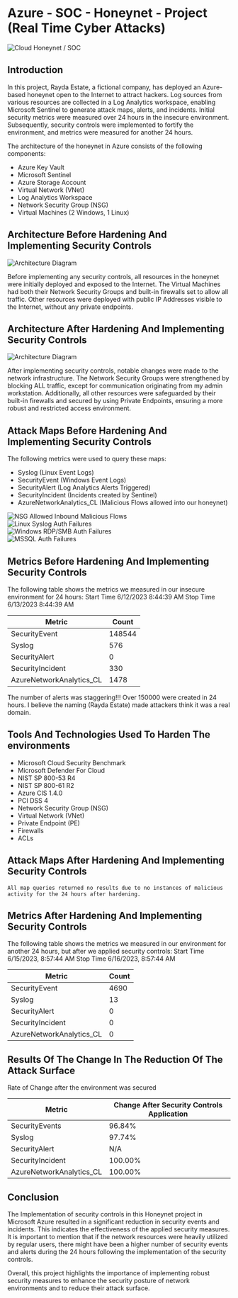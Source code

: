 # Azure - SOC - Honeynet - Project (Real Time Cyber Attacks)
![Cloud Honeynet / SOC](https://i.imgur.com/VGcjyU7.jpg)

## Introduction

In this project, Rayda Estate, a fictional company, has deployed an Azure-based honeynet open to the Internet to attract  hackers. Log sources from various resources are collected in a Log Analytics workspace, enabling Microsoft Sentinel to generate attack maps, alerts, and incidents. Initial security metrics were measured over 24 hours in the insecure environment. Subsequently, security controls were implemented to fortify the environment, and metrics were measured for another 24 hours. 

The architecture of the honeynet in Azure consists of the following components:

- Azure Key Vault
- Microsoft Sentinel
- Azure Storage Account
- Virtual Network (VNet)
- Log Analytics Workspace
- Network Security Group (NSG)
- Virtual Machines (2 Windows, 1 Linux)





## Architecture Before Hardening And Implementing Security Controls
![Architecture Diagram](https://i.imgur.com/1yJ0IJU.jpg)

Before implementing any security controls, all resources in the honeynet were initially deployed and exposed to the Internet. The Virtual Machines had both their Network Security Groups and built-in firewalls set to allow all traffic. Other resources were deployed with public IP Addresses visible to the Internet, without any private endpoints.

## Architecture After Hardening And Implementing Security Controls
![Architecture Diagram](https://i.imgur.com/c0cSnfw.jpg)

After implementing security controls, notable changes were made to the network infrastructure. The Network Security Groups were strengthened by blocking ALL traffic, except for communication originating from my admin workstation. Additionally, all other resources were safeguarded by their built-in firewalls and secured by using Private Endpoints, ensuring a more robust and restricted access environment.


## Attack Maps Before Hardening And Implementing Security Controls
The following metrics were used to query these maps:

- Syslog (Linux Event Logs)
- SecurityEvent (Windows Event Logs)
- SecurityAlert (Log Analytics Alerts Triggered)
- SecurityIncident (Incidents created by Sentinel)
- AzureNetworkAnalytics_CL (Malicious Flows allowed into our honeynet)

![NSG Allowed Inbound Malicious Flows](https://i.imgur.com/0654REU.jpg)<br>
![Linux Syslog Auth Failures](https://i.imgur.com/1qidkTm.jpg)<br>
![Windows RDP/SMB Auth Failures](https://i.imgur.com/GNDKcAy.jpg)<br>
![MSSQL Auth Failures](https://i.imgur.com/w56RB4X.jpg)

## Metrics Before Hardening And Implementing Security Controls

The following table shows the metrics we measured in our insecure environment for 24 hours:
Start Time 6/12/2023 8:44:39 AM
Stop Time  6/13/2023 8:44:39 AM

| Metric                   | Count
| ------------------------ | -----
| SecurityEvent            | 148544
| Syslog                   | 576
| SecurityAlert            | 0 
| SecurityIncident         | 330
| AzureNetworkAnalytics_CL | 1478

The number of alerts was staggering!!! Over 150000 were created in 24 hours. I believe the naming (Rayda Estate) made attackers think it was a real domain.

## Tools And Technologies Used To Harden The environments
- Microsoft Cloud Security Benchmark
- Microsoft Defender For Cloud
- NIST SP 800-53 R4
- NIST SP 800-61 R2
- Azure CIS 1.4.0
- PCI DSS 4
- Network Security Group (NSG)
- Virtual Network (VNet)
- Private Endpoint (PE)
- Firewalls
- ACLs

## Attack Maps After Hardening And Implementing Security Controls

```All map queries returned no results due to no instances of malicious activity for the 24 hours after hardening.```

## Metrics After Hardening And Implementing Security Controls

The following table shows the metrics we measured in our environment for another 24 hours, but after we applied security controls:
Start Time 6/15/2023, 8:57:44 AM
Stop Time	 6/16/2023, 8:57:44 AM

| Metric                   | Count
| ------------------------ | -----
| SecurityEvent            | 4690
| Syslog                   | 13
| SecurityAlert            | 0
| SecurityIncident         | 0
| AzureNetworkAnalytics_CL | 0

## Results Of The Change In The Reduction Of The Attack Surface
Rate of Change after the environment was secured

| Metric                        | Change After Security Controls Application
|-------------------------------| ------------------------------------------
| SecurityEvents                | 96.84%
| Syslog                        | 97.74%
| SecurityAlert                 | N/A
| SecurityIncident              | 100.00%
| AzureNetworkAnalytics_CL      | 100.00%

## Conclusion

The Implementation of security controls in this Honeynet project in Microsoft Azure resulted in a significant reduction in security events and incidents. This indicates the effectiveness of the applied security measures. It is important to mention that if the network resources were heavily utilized by regular users, there might have been a higher number of security events and alerts during the 24 hours following the implementation of the security controls.

Overall, this project highlights the importance of implementing robust security measures to enhance the security posture of network environments and to reduce their attack surface.
